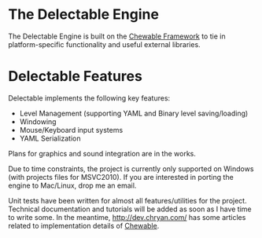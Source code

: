 # The Delectable Engine

The Delectable Engine is built on the <a href="https://github.com/chryan/chewable">Chewable Framework</a> to tie in platform-specific functionality and useful external libraries.

# Delectable Features
Delectable implements the following key features:
* Level Management (supporting YAML and Binary level saving/loading)
* Windowing
* Mouse/Keyboard input systems
* YAML Serialization

Plans for graphics and sound integration are in the works.

Due to time constraints, the project is currently only supported on Windows (with projects files for MSVC2010). If you are interested in porting the engine to Mac/Linux, drop me an email.

Unit tests have been written for almost all features/utilities for the project. Technical documentation and tutorials will be added as soon as I have time to write some. In the meantime, http://dev.chryan.com/ has some articles related to implementation details of <a href="https://github.com/chryan/chewable">Chewable</a>.
